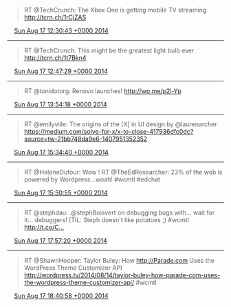 > RT @TechCrunch: The Xbox One is getting mobile TV streaming http://tcrn.ch/1rCjZAS

<img src="/media/tweet.ico" width="12" /> [Sun Aug 17 12:30:43 +0000 2014](https://twitter.com/eduplessis/status/500983059127488513)

----

> RT @TechCrunch: This might be the greatest light bulb ever http://tcrn.ch/1t7Bkn4

<img src="/media/tweet.ico" width="12" /> [Sun Aug 17 12:47:29 +0000 2014](https://twitter.com/eduplessis/status/500987276881829888)

----

> RT @tonidotorg: Renovo launches! http://wp.me/p2l-Yp

<img src="/media/tweet.ico" width="12" /> [Sun Aug 17 13:54:18 +0000 2014](https://twitter.com/eduplessis/status/501004092525666305)

----

> RT @emilyville: The origins of the [X] in UI design by @laurenarcher https://medium.com/solve-for-x/x-to-close-417936dfc0dc?source=tw-21bb748da9e6-1407951352352

<img src="/media/tweet.ico" width="12" /> [Sun Aug 17 15:34:40 +0000 2014](https://twitter.com/eduplessis/status/501029351300005889)

----

> RT @HeleneDufour: Wow ! RT @TheEdResearcher: 23% of the web is powered by Wordpress...woah! #wcmtl #edchat

<img src="/media/tweet.ico" width="12" /> [Sun Aug 17 15:50:55 +0000 2014](https://twitter.com/eduplessis/status/501033438703779840)

----

> RT @stephdau: .@stephBoisvert on debugging bugs with... wait for it... debuggers! (TIL: Steph doesn't like potatoes ;) #wcmtl http://t.co/C…

<img src="/media/tweet.ico" width="12" /> [Sun Aug 17 17:57:20 +0000 2014](https://twitter.com/eduplessis/status/501065254739386368)

----

> RT @ShawnHooper: Taylor Buley: How http://Parade.com Uses the WordPress Theme Customizer API http://wordpress.tv/2014/08/14/taylor-buley-how-parade-com-uses-the-wordpress-theme-customizer-api/ #wcmtl

<img src="/media/tweet.ico" width="12" /> [Sun Aug 17 18:40:58 +0000 2014](https://twitter.com/eduplessis/status/501076235179819008)